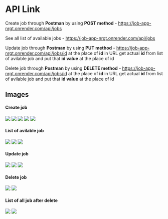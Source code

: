 # API Link

 Create job through **Postman** by using **POST method**  -  https://job-app-nrgt.onrender.com/api/jobs

See all list of available jobs  -  https://job-app-nrgt.onrender.com/api/jobs

 Update job through **Postman** by using **PUT method**   -  https://job-app-nrgt.onrender.com/api/jobs/id    at the place of **id** in URL get actual **id** from list of avilable job and put that **id value** at the place of id 

Delete job through **Postman** by using **DELETE method**   -  https://job-app-nrgt.onrender.com/api/jobs/id    at the place of **id** in URL get actual **id** from list of avilable job and put that **id value** at the place of id 


## Images
#### Create job
![](./Screenshot/1-jobCreated.PNG) 
![](./Screenshot/2-jobCreated.PNG) 
![](./Screenshot/3-jobCreated.PNG) 
![](./Screenshot/4-jobCreated.PNG) 
![](./Screenshot/5-jobCreated.PNG) 

#### List of avilable job
![](./Screenshot/6-listJob.PNG) 
![](./Screenshot/7-listJob.PNG) 
![](./Screenshot/8-listJob.PNG) 

#### Update job
![](./Screenshot/9-beforeUpdate.PNG) 
![](./Screenshot/10-dataUpdate.PNG)
![](./Screenshot/11-afterUpdate.PNG) 

#### Delete job
![](./Screenshot/12-jobWill-delete.PNG)
![](./Screenshot/13-job-deleted.PNG)

#### List of all job after delete
![](./Screenshot/14-list-of-job-after-delete.PNG)
![](./Screenshot/15-list-of-job-after-delete.PNG)
